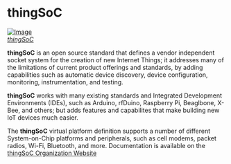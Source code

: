 # thingSoC

[![Image](http://thingsoc.github.io/img/projects/thingSoC/thingSoC_thumb.png?raw=true)  
*thingSoC*](http://thingsoc.github.io)

**thingSoC** is an open source standard that defines a
vendor independent socket system for the creation of new Internet Things;
it addresses many of the limitations of current product offerings
and standards, by adding capabilities such as automatic device discovery, 
device configuration, monitoring, instrumentation, and testing.

**thingSoC** works with many existing standards and Integrated Development Environments (IDEs),
such as Arduino, rfDuino, Raspberry Pi, Beaglbone, X-Bee, and others;
but adds features and capabilites that make building new IoT devices much easier. 

The **thingSoC** virtual platform definition supports a number of different System-on-Chip platforms and peripherals,
such as cell modems, packet radios, Wi-Fi, Bluetooth, and more. 
Documentation is available on the [thingSoC Organization Website](http://thingSoC.github.io)


